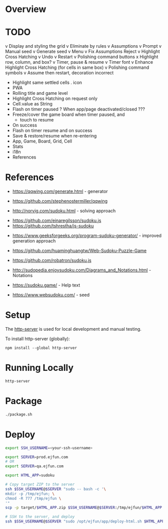 # Overview

# TODO
v Display and styling the grid
v Eliminate by rules
v Assumptions
v Prompt
v Manual seed
v Generate seed
v Menu
v Fix Assumptions Reject
v Highlight Cross Hatching
v Undo
v Restart
v Polishing command buttons
x Highlight row, column, and box?
v Timer, pause & resume
v Timer font
v Enhance Highlight Cross Hatching (for cells in same box)
v Polishing command symbols
v Assume then restart, decoration incorrect
+ Highlight same settled cells
. icon
+ PWA
+ Rolling title and game level
+ Highlight Cross Hatching on request only
+ Cell.value as String
+ Flash on timer paused
? When app/page deactivated/closed ???
+ Freeze/cover the game board when timer paused, and
  + touch to resume
+ On success
+ Flash on timer resume and on success
+ Save & restore/resume when re-entering
+ App, Game, Board, Grid, Cell
+ Stats
+ i18n
+ References

# References
+ https://qqwing.com/generate.html - generator
+ https://github.com/stephenostermiller/qqwing

+ http://norvig.com/sudoku.html - solving approach
- https://github.com/einaregilsson/sudoku.js
- https://github.com/tshrestha/js-sudoku

+ https://www.geeksforgeeks.org/program-sudoku-generator/ - improved generation approach

+ https://github.com/huaminghuangtw/Web-Sudoku-Puzzle-Game
+ https://github.com/robatron/sudoku.js

+ http://sudopedia.enjoysudoku.com/Diagrams_and_Notations.html - Notations
+ https://sudoku.game/ - Help text
+ https://www.websudoku.com/ - seed

# Setup
The [http-server](https://github.com/http-party/http-server) is used for local development and manual testing.

To install http-server (globally):
```
npm install --global http-server
```

# Running Locally
```
http-server
```

# Package
```bash
./package.sh
```

# Deploy
```bash
export SSH_USERNAME=<your-ssh-username>

export SERVER=prod.ejfun.com
# OR
export SERVER=qa.ejfun.com

export HTML_APP=sudoku

# Copy target ZIP to the server
ssh $SSH_USERNAME@$SERVER "sudo -- bash -c '\
mkdir -p /tmp/ejfun; \
chmod -R 777 /tmp/ejfun \
'"
scp -p target/$HTML_APP.zip $SSH_USERNAME@$SERVER:/tmp/ejfun/$HTML_APP.TBD.zip

# SSH to the server, and deploy
ssh $SSH_USERNAME@$SERVER "sudo /opt/ejfun/app/deploy-html.sh $HTML_APP"
```
